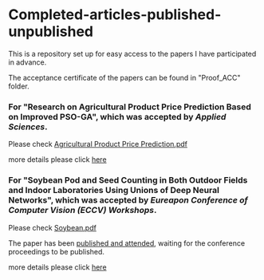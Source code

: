 # Completed-articles-published-unpublished

This is a repository set up for easy access to the papers I have participated in advance.

The acceptance certificate of the papers can be found in "Proof_ACC" folder.



### For "Research on Agricultural Product Price Prediction Based on Improved PSO-GA", which was accepted by *Applied Sciences*.
Please check [Agricultural Product Price Prediction.pdf](https://github.com/LiuJuyue/Completed-articles-published-unpublished/blob/main/AgriculturalProductPricePrediction.pdf)


more details please click [here](https://www.mdpi.com/2076-3417/14/16/6862)


### For "Soybean Pod and Seed Counting in Both Outdoor Fields and Indoor Laboratories Using Unions of Deep Neural Networks", which was accepted by *Eureapon Conference of Computer Vision (ECCV) Workshops*.
Please check [Soybean.pdf](https://github.com/LiuJuyue/Completed-articles-published-unpublished/blob/main/Soybean.pdf)

The paper has been [published and attended](https://cvppa2024.github.io/proceedings/), waiting for the conference proceedings to be published.

more details please click [here](https://github.com/SkyCol/soybean_phenotyping_platform)

